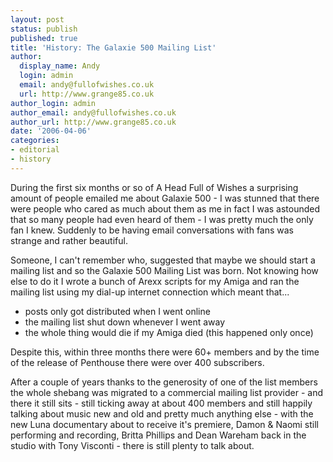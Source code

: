 ```yaml
---
layout: post
status: publish
published: true
title: 'History: The Galaxie 500 Mailing List'
author:
  display_name: Andy
  login: admin
  email: andy@fullofwishes.co.uk
  url: http://www.grange85.co.uk
author_login: admin
author_email: andy@fullofwishes.co.uk
author_url: http://www.grange85.co.uk
date: '2006-04-06'
categories:
- editorial
- history
---
```


During the first six months or so of A Head Full of Wishes a surprising amount
of people emailed me about Galaxie 500 - I was stunned that there were people
who cared as much about them as me in fact I was astounded that so many people
had even heard of them - I was pretty much the only fan I knew. Suddenly to be
having email conversations with fans was strange and rather beautiful.

Someone, I can't remember who, suggested that maybe we should start a mailing
list and so the Galaxie 500 Mailing List was born. Not knowing how else to do
it I wrote a bunch of Arexx scripts for my Amiga and ran the mailing list
using my dial-up internet connection which meant that...  
* posts only got distributed when I went online  
* the mailing list shut down whenever I went away  
* the whole thing would die if my Amiga died (this happened only once)

Despite this, within three months there were 60+ members and by the time of
the release of Penthouse there were over 400 subscribers.

After a couple of years thanks to the generosity of one of the list members
the whole shebang was migrated to a commercial mailing list provider - and
there it still sits - still ticking away at about 400 members and still
happily talking about music new and old and pretty much anything else - with
the new Luna documentary about to receive it's premiere, Damon & Naomi still
performing and recording, Britta Phillips and Dean Wareham back in the studio
with Tony Visconti - there is still plenty to talk about.


